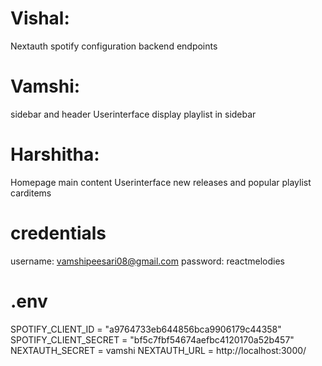 # Vishal:

Nextauth spotify configuration
backend endpoints

# Vamshi:

sidebar and header Userinterface
display playlist in sidebar

# Harshitha:

Homepage main content Userinterface
new releases and popular playlist carditems

# credentials

username: vamshipeesari08@gmail.com
password: reactmelodies

# .env

SPOTIFY_CLIENT_ID = "a9764733eb644856bca9906179c44358"
SPOTIFY_CLIENT_SECRET = "bf5c7fbf54674aefbc4120170a52b457"
NEXTAUTH_SECRET = vamshi
NEXTAUTH_URL = http://localhost:3000/
